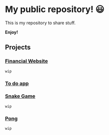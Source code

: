 # My public repository! :smiley:

This is my repository to share stuff.

**Enjoy!**


## **Projects**

### [Financial Website](https://financial-website.vercel.app/)    
    wip
    
### [To do app](https://to-do-app-omega.vercel.app/)

### [Snake Game](https://snake-game-eight.vercel.app/)  

    wip
    
### [Pong](https://pong-ten.vercel.app/)    
    wip



